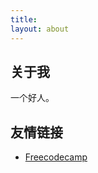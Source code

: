 ```yaml
---
title: 
layout: about 
---
```


## 关于我

一个好人。

## 友情链接

- [Freecodecamp](https://www.freecodecamp.com/)